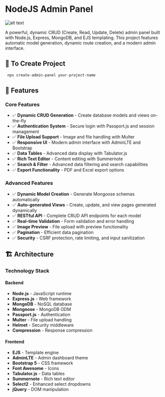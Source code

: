 # NodeJS Admin Panel

![alt text](<Screenshot 2025-10-08 at 7.37.27 PM.png>)

A powerful, dynamic CRUD (Create, Read, Update, Delete) admin panel built with Node.js, Express, MongoDB, and EJS templating. This project features automatic model generation, dynamic route creation, and a modern admin interface.

## 🚀 To Create Project
```bash
 npx create-admin-panel your-project-name 
```

## 🚀 Features

### **Core Features**
- ✅ **Dynamic CRUD Generation** - Create database models and views on-the-fly
- ✅ **Authentication System** - Secure login with Passport.js and session management
- ✅ **File Upload Support** - Image and file handling with Multer
- ✅ **Responsive UI** - Modern admin interface with AdminLTE and Bootstrap
- ✅ **Data Tables** - Advanced data display with Tabulator.js
- ✅ **Rich Text Editor** - Content editing with Summernote
- ✅ **Search & Filter** - Advanced data filtering and search capabilities
- ✅ **Export Functionality** - PDF and Excel export options

### **Advanced Features**
- ✅ **Dynamic Model Creation** - Generate Mongoose schemas automatically
- ✅ **Auto-generated Views** - Create, update, and view pages generated dynamically
- ✅ **RESTful API** - Complete CRUD API endpoints for each model
- ✅ **Real-time Validation** - Form validation and error handling
- ✅ **Image Preview** - File upload with preview functionality
- ✅ **Pagination** - Efficient data pagination
- ✅ **Security** - CSRF protection, rate limiting, and input sanitization

## 🏗️ Architecture

### **Technology Stack**

#### **Backend**
- **Node.js** - JavaScript runtime
- **Express.js** - Web framework
- **MongoDB** - NoSQL database
- **Mongoose** - MongoDB ODM
- **Passport.js** - Authentication
- **Multer** - File upload handling
- **Helmet** - Security middleware
- **Compression** - Response compression

#### **Frontend**
- **EJS** - Template engine
- **AdminLTE** - Admin dashboard theme
- **Bootstrap 5** - CSS framework
- **Font Awesome** - Icons
- **Tabulator.js** - Data tables
- **Summernote** - Rich text editor
- **Select2** - Enhanced select dropdowns
- **jQuery** - DOM manipulation